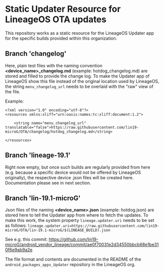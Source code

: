 # Static Updater Resource for LineageOS OTA updates
This repository works as a static resource for the LineageOS Updater app for the specific builds provided within this organization.

## Branch 'changelog'
Here, plain test files with the naming convention **<device_name>_changelog.md** (example: hotdog_changelog.md) are stored and filled to provide the change log. To make the Updater app of LineageOS show this file instead of the original location used by LineageOS, the string `menu_changelog_url` needs to be overlaid with the "raw" view of the file.

Example:
```
<?xml version="1.0" encoding="utf-8"?>
<resources xmlns:xliff="urn:oasis:names:tc:xliff:document:1.2">

    <string name="menu_changelog_url" translatable="false">https://raw.githubusercontent.com/lin19-microG/OTA/changelog/hotdog_changelog.md</string>

</resources>
```

## Branch 'lineage-19.1'
Right now empty, but once such builds are regularly provided from here (e.g. because a specific device would not be offered by LineageOS originally), the respective device .json files will be created here. Documentation please see in next section.

## Branch 'lin-19.1-microG'
Json files of the naming **<device_name>.json** (example: hotdog.json) are stored here to tell the Updater app from where to fetch the updates.
To make this work, the system property `lineage.updater.uri` needs to be set as follows:
```lineage.updater.uri=https://raw.githubusercontent.com/lin19-microG/OTA/lin-19.1-microG/$(LINEAGE_BUILD).json``` 

See e.g. this commit: https://github.com/lin19-microG/android_vendor_lineage/commit/ae0f70031e2d34550bbcb68e1be310f6e9ab9a2e

The file format and contents are documented in the README of the `android_packages_apps_Updater` repository in the LineageOS org.
